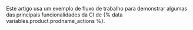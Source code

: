 Este artigo usa um exemplo de fluxo de trabalho para demonstrar algumas das principais funcionalidades da CI de {% data variables.product.prodname_actions %}. 
